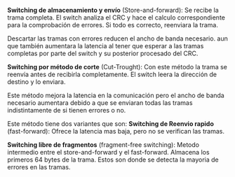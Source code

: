 

**Switching de almacenamiento y envío** (Store-and-forward): Se recibe la trama completa. El switch analiza el CRC y hace el calculo correspondiente para la comprobación de errores. Si todo es correcto, reenviara la trama.

Descartar las tramas con errores reducen el ancho de banda necesario. aun que también aumentara la latencia al tener que esperar a las tramas completas por parte del switch y su posterior procesado del CRC.




**Switching por método de corte** (Cut-Trought): Con este método la trama se reenvía antes de recibirla completamente. El switch leera la dirección de destino y lo enviara. 

Este método mejora la latencia en la comunicación pero el ancho de banda necesario aumentara debido a que se enviaran todas las tramas indistintamente de si tienen errores o no.


Este método tiene dos variantes que son:
**Switching de Reenvio rapido** (fast-forward):  Ofrece la latencia mas baja, pero no se verifican las tramas.


**Switching libre de fragmentos** (fragment-free switching):  Metodo intermedio entre el store-and-forward y el fast-forward.
Almacena los primeros 64 bytes de la trama. Estos son donde se detecta la mayoria de errores en las tramas.